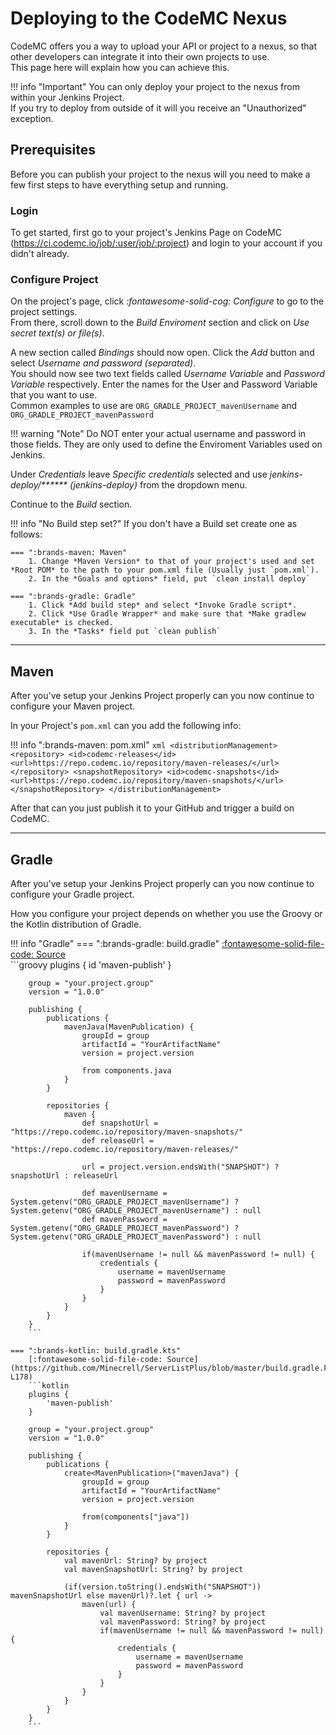 # Deploying to the CodeMC Nexus
CodeMC offers you a way to upload your API or project to a nexus, so that other developers can integrate it into their own projects to use.  
This page here will explain how you can achieve this.

!!! info "Important"
    You can only deploy your project to the nexus from within your Jenkins Project.  
    If you try to deploy from outside of it will you receive an "Unauthorized" exception.

## Prerequisites
Before you can publish your project to the nexus will you need to make a few first steps to have everything setup and running.

### Login
To get started, first go to your project's Jenkins Page on CodeMC (https://ci.codemc.io/job/:user/job/:project) and login to your account if you didn't already.

### Configure Project
On the project's page, click *:fontawesome-solid-cog: Configure* to go to the project settings.  
From there, scroll down to the *Build Enviroment* section and click on *Use secret text(s) or file(s)*.

A new section called *Bindings* should now open. Click the *Add* button and select *Username and password (separated)*.  
You should now see two text fields called *Username Variable* and *Password Variable* respectively. Enter the names for the User and Password Variable that you want to use.  
Common examples to use are `ORG_GRADLE_PROJECT_mavenUsername` and `ORG_GRADLE_PROJECT_mavenPassword`

!!! warning "Note"
    Do NOT enter your actual username and password in those fields. They are only used to define the Enviroment Variables used on Jenkins.

Under *Credentials* leave *Specific credentials* selected and use *jenkins-deploy/\*\*\*\*\*\* (jenkins-deploy)* from the dropdown menu.

Continue to the *Build* section.

!!! info "No Build step set?"
    If you don't have a Build set create one as follows:
    
    === ":brands-maven: Maven"
        1. Change *Maven Version* to that of your project's used and set *Root POM* to the path to your pom.xml file (Usually just `pom.xml`).
        2. In the *Goals and options* field, put `clean install deploy`
    
    === ":brands-gradle: Gradle"
        1. Click *Add build step* and select *Invoke Gradle script*.
        2. Click *Use Gradle Wrapper* and make sure that *Make gradlew executable* is checked.
        3. In the *Tasks* field put `clean publish`

----
## Maven
After you've setup your Jenkins Project properly can you now continue to configure your Maven project.

In your Project's `pom.xml` can you add the following info:

!!! info ":brands-maven: pom.xml"
    ```xml
    <distributionManagement>
      <repository>
        <id>codemc-releases</id>
        <url>https://repo.codemc.io/repository/maven-releases/</url>
      </repository>
      <snapshotRepository>
        <id>codemc-snapshots</id>
        <url>https://repo.codemc.io/repository/maven-snapshots/</url>
      </snapshotRepository>
    </distributionManagement>
    ```

After that can you just publish it to your GitHub and trigger a build on CodeMC.

----
## Gradle
After you've setup your Jenkins Project properly can you now continue to configure your Gradle project.

How you configure your project depends on whether you use the Groovy or the Kotlin distribution of Gradle.

!!! info "Gradle"
    === ":brands-gradle: build.gradle"
        [:fontawesome-solid-file-code: Source](https://docs.gradle.org/current/userguide/publishing_maven.html#publishing_maven:complete_example)  
        ```groovy
        plugins {
            id 'maven-publish'
        }
        
        group = "your.project.group"
        version = "1.0.0"
        
        publishing {
            publications {
                mavenJava(MavenPublication) {
                    groupId = group
                    artifactId = "YourArtifactName"
                    version = project.version
                    
                    from components.java
                }
            }
            
            repositories {
                maven {
                    def snapshotUrl = "https://repo.codemc.io/repository/maven-snapshots/"
                    def releaseUrl = "https://repo.codemc.io/repository/maven-releases/"
                    
                    url = project.version.endsWith("SNAPSHOT") ? snapshotUrl : releaseUrl
                    
                    def mavenUsername = System.getenv("ORG_GRADLE_PROJECT_mavenUsername") ? System.getenv("ORG_GRADLE_PROJECT_mavenUsername") : null
                    def mavenPassword = System.getenv("ORG_GRADLE_PROJECT_mavenPassword") ? System.getenv("ORG_GRADLE_PROJECT_mavenPassword") : null
                    
                    if(mavenUsername != null && mavenPassword != null) {
                        credentials {
                            username = mavenUsername
                            password = mavenPassword
                        }
                    }
                }
            }
        }
        ```
    
    === ":brands-kotlin: build.gradle.kts"
        [:fontawesome-solid-file-code: Source](https://github.com/Minecrell/ServerListPlus/blob/master/build.gradle.kts#L146-L178)  
        ```kotlin
        plugins {
            'maven-publish'
        }
        
        group = "your.project.group"
        version = "1.0.0"
        
        publishing {
            publications {
                create<MavenPublication>("mavenJava") {
                    groupId = group
                    artifactId = "YourArtifactName"
                    version = project.version
                    
                    from(components["java"])
                }
            }
            
            repositories {
                val mavenUrl: String? by project
                val mavenSnapshotUrl: String? by project
                
                (if(version.toString().endsWith("SNAPSHOT")) mavenSnapshotUrl else mavenUrl)?.let { url ->
                    maven(url) {
                        val mavenUsername: String? by project
                        val mavenPassword: String? by project
                        if(mavenUsername != null && mavenPassword != null) {
                            credentials {
                                username = mavenUsername
                                password = mavenPassword
                            }
                        }
                    }
                }
            }
        }
        ```
